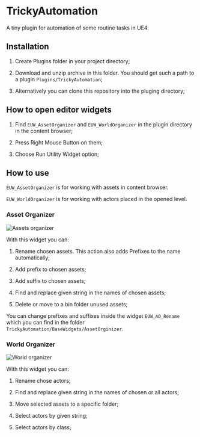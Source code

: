 # TrickyAutomation

A tiny plugin for automation of some routine tasks in UE4.

## Installation

1. Create Plugins folder in your project directory;

2. Download and unzip archive in this folder. You should get such a path to a plugin `Plugins/TrickyAutomation`;

3. Alternatively you can clone this repository into the pluging directory;

## How to open editor widgets

1. Find `EUW_AssetOrganizer` and `EUW_WorldOrganizer` in the plugin directory in the content browser;

2. Press Right Mouse Button on them;

3. Choose Run Utility Widget option;

## How to use

`EUW_AssetOrganizer` is for working with assets in content browser.

`EUW_WorldOrganizer` is for working with actors placed in the opened level.

### Asset Organizer

![Assets organizer](Images/img_assetorganizer.png)

With this widget you can:

1. Rename chosen assets. This action also adds Prefixes to the name automatically;

2. Add prefix to chosen assets;

3. Add suffix to chosen assets;

4. Find and replace given string in the names of chosen assets;

5. Delete or move to a bin folder unused assets;

You can change prefixes and suffixes inside the widget `EUW_AO_Rename` which you can find in the folder `TrickyAutomation/BaseWidgets/AssetOrginizer`.

### World Organizer

![World organizer](Images/img_worldorganizer.png)

With this widget you can:

1. Rename chose actors;

2. Find and replace given string in the names of chosen or all actors;

3. Move selected assets to a specific folder;

4. Select actors by given string;

5. Select actors by class;
